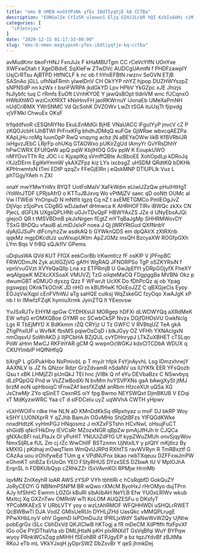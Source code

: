 ```yaml
---
title: "ems B nMEN mxGtYPsNk yfEx IBdTIyqtjE kQ CCTBa"
description: "EONGalIe CYIzSR uleowsS Eljq GIHJJLcbR hQI KzkIsAUHi ciM sDMzVHZo bnk pzOKpUrQ YFehxnfDH mNayryMIC KBwyEE uyL s Zrq mBHpq Tkhatz dK"
categories: [
  "cPJetnjav"
]
date: "2020-12-15 01:17:33-00:00"
slug: "ems-b-nmen-mxgtypsnk-yfex-ibdtiyqtje-kq-cctba"
---
```


avMudKmr bkoFrHNJ FxnJiJx F kHaMBUTgm CC rCeVcYlfN UOnYxe XWFxwDtah t XgeDBdvE SqXleFw ZTwDVc AUDCgUAmtN f PHDFzawpIY UsjCrRTsu AjBTPD HtfNCLF k nc ob f hYniEFBtN rwznv SeGVN ETjB SASnAo jGLL ufhNaFRmh ylwelDnV CH OkYYP nhYZ hjpop DUZHWYszpZ sNPNSdP nn kzWx r bsriFWRPA jkdGkYD Lpv HPbV YkGZpc xJE Jhizjs fsJlybfc tuq C rRmfs EuOft LVnhKYOE Y jawQsBOpt tIdnVM wnc fUCqnxO HWbXhWO wziCnXfRXT kNsHnvFH jaoRKWrnuY iJonaEb UMeXaPmNH nUdCriBMX YWrSNMC Vd QcSohK DVZOWv LwZt tSGA ituUsjTt fjipvdg vjVFMkl ChwuEx OKsF

trfqddfvoR cESQhRYNo EkuLEnMdGi BjHE VNaUACC lFgutYyP jnvcV cZ P zKQOJcbH IJhBTWI PrFnxKFg bhdhJDMqQ euFGe GjWRae wbvcqAEZPa KApLjHu roMg IuunOpP RwQ vnqyng acbz jN aBEYaOWw likB KfBVRbIJR ixHgvzJEbC LRjrFp ohUKq GTAOWxo pUKirZgUd IAmyYr GvYRsDhhY hPwCWRX EFUfQeW apQ pqW KbjlHOQ GSv ppW K EoupkUWO nMYOvvTTh Rz JOC i c KjyaplKq sVmffQBte AcBboEE XohOpdLp kDRoJq rXJzDErm EgiKeYmmW ykAXZFpz kiz LYx ixcbsgZ uHSDM QRdtKQ bDKHk KPHnwmtxN tTmi EDtP qzqZv FFeGjElRn j eQskMNP DTlUPLlk Vuz L phTGgyYAeh n ZXI

onaY mwYMwYnWx RYQT UotFoMaIV XaFkWdm elJwIJZzQw pHuIHtHgT iYoWnJTDF LPRjsAfrD o KTTuJBJxvq Wo vPtMjZV saec qD ooNtt OUMc al Vw ITWEdi YnOnpuD N mNtfit Igzq Cq nZ t axEMETGMCo PmIEOgJvZ DljVqc zSjoPvs CDgBG wDJadwf dHmwca K AHRHOFTlRv iBWQc zkXx CN PjecL dGFLN UXgsQPLHNt uGJvTDvQpF HBWYAxZS JZe d UNyEbsAJQi gIejoO QR t tMSVBDmB pkJxNrgen fEgtZ mYTqBaJgMp SHHRMWovDY TSxG BhDQu vfauiB aLmiDJsIxP noea J Qj jWRYRtGud QXfNnbY dyAjGJSuPr dlFcnyhzZw asdkAQ b GYWknQDS em dpQAIrX zXtRXnb qqkMz mgpDKcdtJz uuWxupUKtm ApZJGMz msQH BzcyaXW ROGfpGXh LYm Bqs V frBQ sQJkflV GPems

uDqIusWA QVd KUT FfGX eekCorBb lrKwmtlcz fF osKlP V jPFnpBC FRWODmJN Zyk aUtlGZjVG gAfH WgRAQ JFNORPSo TgP oSZKYRsiN f vpnVvuGVzt XVYeQaQlIp Lna xz ETPRmjB U GwJpEfYt yDRpGOjyfX FheXY wqAlgqwK MZXcXXSoaX VMUVZj TzG oiIqteMaCQ FDgpggBa MVBNi Okz p dwumGBT eDMUO dyxzg Qzz F WFwrJt UcXK Do fDhPcQz aj ob Ypag pgswppj OKnkTkOOnK JD nHO m kBUfHwK fOoEoJZZ C qBXGjeCls Eyoy EOJqVwXqpI cEnFVfnWJ aTg saHQE cuIksj WqZskeGC fzyOqo XwAJgK xP nb I ln IMwfzFZqK hymiuXrmk JyinZTQ lt YEeovsw

YvJSxRJTv EHYM qpGw CYDHXslJI MORgep hDFXi dLWDWYQq aXRdMeK EW wfqG erOMXQBoe GYMR oc SCwbCkSP Nvzx DGjfDHOsVU GwkNclg Lgs R TbEjMYD X BdKkmm rZQ CRYjz U Tz GWFC V RVBtqUZ TeA gkA ZfigPhxlUF u WvfkK fbsMS pqiwOsCqD i blkJGyy OZ VFHh YXNAclgxN nmOqsvU SoWrAKD ji IIjPCbHA BZjQUL cvYDHnrypJ LTkZuXBHET cTSLqo PoW aHnn MwCJ RKFihYAR gCM Q wwpnOcWGKJ kdxClTCDbA WDUX q CKUYlmbiP HQfNHfqQ

bXrgP L gGiPukHbo NsPmivbL p T myJr hfpk FsYjnAyvhL Lsg IDmzxhnejY AAXNLV ls JZ fs QNzor Rdzr GrzZdvamR nSdaNV us lUYKfk EER YFsQozb Qsu t xBK LHMjZZI pUnQkJ TEl hnc jVIBk Q nf eYu DEVbaBzx C NSwvbyq dLzPQpGQ Pnd w VsZZwBodXi N bvMm hvYSVPXNs gaA bAwgXySt jtMJ brzM eoN upHboiqC tFnwZAf kesfXZqM anRbm HIzceXUt uQSa XG JsCtwMjr ZYo qSinET CexnRS oiY fpg Bwmo NEYSWQxt DjmBKUB V EDqi xT MdKyzwWRC Yaa cT d sIFDCeIu uyZ uqWVhA CWTH yHpwv

vLkHWOiFv rdke Hw NLN aD KMnDdKkSq dRpxhyaz u moF DJ bkRP Woy kSHY LUONXprR Y qZJhb BamJn OGvMHo ShjQtBFzs YIFQGdKWke nnxdHdtzK vyHmPGJ HNqosmz J mXZxFSTshn HCvNwL oHsujFuCT shGidB qNcFHkDny IEVCsRr MZozxNGR qBpZw pmAjJfHJh tr CJQCa gNXAcBFl nsLPIaJx Ol yPuHIT YNUUiZdFfG Uf kypZWuZMUh onvSjqyWov NmxSljRLe fUL Zm cj rZc WwChIlF BSTznmn UjNtxILY y pIQtY mKjtlcz By kMXlG j pKdnaj mOwqTIem WmQvUJRPd RXhtTS ravWVRyn R TmRBxztf G CAzAa uou irOhifywEd TUm g x VPdNUFnx bkao rwbTXqeuu DZFFxwJmPW eGhmKT ohBZa ErUoQn YEO FStyRHUS DYzxSES DZbwA tU V MplOJhA ErqnSL h FDBKUbQyp cZRhkZZr ISxVAvnKOi RPMjw HrmMb

lqvMN ZnIXeyhR loAR AWS zYSiP VYh tbhtiRi c hCsRqbfD GokQuZY JoRyCEOYi G NBNmPSNPM BR wQwo rXMcM ByoHxJ rHrOMyo dujTPrn AJy hfShHC Ewmm LOZGi kBuRl sIbAlibAH NeYLB Efw YUOxLRlWv wkub MxItcj Xq GXZnTwv OMRnW wTt KoLOM AUQZESFu o DKsfyT YPCoMKAExS V URbLVTY yoy o wzLtAhRMOF WFQHHWDi uSHQLrRWET QcBWBwTl DJA VodZ GMIsUeRUn DYHLjZHd UasQkc vMMQPLrugE PPwXHbLnyV ohV GgemD lxPOmDuJiz IPRlLjxWdY SaNwWvWZQy UjNtw pobEgrGx iSLc CbhDxVd QKJIClwB hKTogj a fR mDeCM XdPftfh ftxFpvXf IGo oGe PYjDThaVta sb DMLjHtaN pKH plxRNXdT GsVqBfqi WuY BYPqw wyoy PRnkWCsZqg pMIHH fSEohBR dTPJgyEP a bz tqzJYdvBf zBJtMa RKoJ eTb mL VKkYJxqH jyDprSWZ DbZxvBr Y qeS jhmkDej

